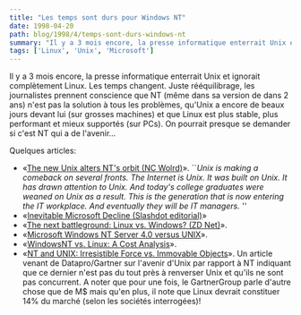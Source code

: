 ```yaml
---
title: "Les temps sont durs pour Windows NT"
date: 1998-04-20
path: blog/1998/4/temps-sont-durs-windows-nt
summary: "Il y a 3 mois encore, la presse informatique enterrait Unix et ignorait complètement Linux."
tags: ['Linux', 'Unix', 'Microsoft']
---
```


<P>
Il y a 3 mois encore, la presse informatique enterrait Unix et ignorait
complètement Linux. Les temps changent. Juste rééquilibrage, les journalistes
prennent conscience que NT (même dans sa version de dans 2 ans) n'est pas
la solution à tous les problèmes, qu'Unix a encore de beaux jours devant lui
(sur grosses machines) et que Linux est plus stable, plus performant et mieux
supportés (sur PCs). On pourrait presque se demander si c'est NT qui a de
l'avenir...
</P>

<P>
Quelques articles:
</P>

<UL>

<LI>«<A HREF="http://www.ncworldmag.com/ncworld/ncw-04-1998/ncw-04-nextten.html">The new Unix alters NT's orbit (NC Wolrd)</A>».
``<EM>Unix is making a comeback on several fronts. The Internet
is Unix. It was built on Unix. It has drawn attention to Unix.
And today's college graduates were weaned on Unix as a
result. This is the generation that is now entering the IT
workplace. And eventually they will be IT managers.
</EM>''
<LI>«<A HREF="http://slashdot.org/articles/98413124719.shtml">Inevitable Microsoft Decline (Slashdot editorial)</A>»
<LI>«<A HREF="http://www.zdnet.com/zdnn/content/smro/0403/304048.html">The next battleground: Linux vs. Windows? (ZD Net)</A>».
<LI>«<A HREF="http://www.lege.com/unix-nt.html">Microsoft Windows NT Server 4.0 versus UNIX</A>».
<LI>«<A HREF="http://www.eklektix.com/lwn/980312/ntvslinux.html">WindowsNT vs. Linux: A Cost Analysis</A>».
<LI>«<A HREF="http://www.gartner.com/public/static/datapro/industry/indnews6.html">NT and UNIX: Irresistible Force vs. Immovable Objects</A>».
Un article venant de Datapro/Gartner sur l'avenir d'Unix par rapport à
NT indiquant que ce dernier n'est pas du tout près à renverser Unix et
qu'ils ne sont pas concurrent. A noter que pour une fois, le GartnerGroup
parle d'autre chose que de M$ mais qu'en plus, il note que Linux
devrait constituer 14% du marché (selon les sociétés interrogées)!
</UL>


